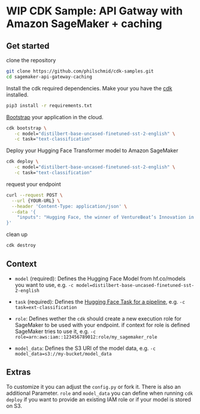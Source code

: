 
# WIP CDK Sample: API Gatway with Amazon SageMaker + caching

## Get started 

clone the repository 
```bash
git clone https://github.com/philschmid/cdk-samples.git
cd sagemaker-api-gateway-caching
```

Install the cdk required dependencies. Make your you have the [cdk](https://docs.aws.amazon.com/cdk/latest/guide/getting_started.html#getting_started_install) installed.
```bash
pip3 install -r requirements.txt
```

[Bootstrap](https://docs.aws.amazon.com/cdk/latest/guide/bootstrapping.html) your application in the cloud.

```bash
cdk bootstrap \
   -c model="distilbert-base-uncased-finetuned-sst-2-english" \
   -c task="text-classification"
```

Deploy your Hugging Face Transformer model to Amazon SageMaker

```bash
cdk deploy \
   -c model="distilbert-base-uncased-finetuned-sst-2-english" \
   -c task="text-classification"
```


request your endpoint
```bash
curl --request POST \
  --url {YOUR-URL} \
  --header 'Content-Type: application/json' \
  --data '{
	"inputs": "Hugging Face, the winner of VentureBeat’s Innovation in Natural Language Process/Understanding Award for 2021, is looking to level the playing field. The team, launched by Clément Delangue and Julien Chaumond in 2016, was recognized for its work in democratizing NLP, the global market value for which is expected to hit $35.1 billion by 2026. This week, Google’s former head of Ethical AI Margaret Mitchell joined the team."
}'
```


clean up

```bash
cdk destroy 
```


## Context

* `model` (required): Defines the Hugging Face Model from hf.co/models you want to use, e.g. `-c model=distilbert-base-uncased-finetuned-sst-2-english`

* `task` (required): Defines the [Hugging Face Task for a pipeline](https://huggingface.co/transformers/main_classes/pipelines.html), e.g. `-c task=ext-classification`

* `role`: Defines wether the `cdk` should create a new execution role for SageMaker to be used with your endpoint. if context for role is defined SageMaker tries to use it, e.g. `-c role=arn:aws:iam::123456789012:role/my_sagemaker_role`

* `model_data`: Defines the S3 URI of the model data, e.g. `-c model_data=s3://my-bucket/model_data`

## Extras

To customize it you can adjust the `config.py` or fork it. There is also an additional Parameter. `role` and `model_data` you can define when running `cdk deploy` if you want to provide an existing IAM role or if your model is stored on S3. 

